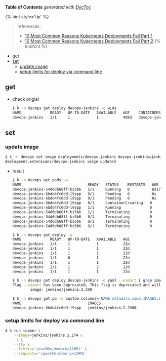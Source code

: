 <!-- START doctoc generated TOC please keep comment here to allow auto update -->
<!-- DON'T EDIT THIS SECTION, INSTEAD RE-RUN doctoc TO UPDATE -->
**Table of Contents**  *generated with [DocToc](https://github.com/thlorenz/doctoc)*

{% hint style='tip' %}
> references:
> - [10 Most Common Reasons Kubernetes Deployments Fail Part 1](https://kukulinski.com/10-most-common-reasons-kubernetes-deployments-fail-part-1/)
> - [10 Most Common Reasons Kubernetes Deployments Fail Part 2](https://kukulinski.com/10-most-common-reasons-kubernetes-deployments-fail-part-2/)
{% endhint %}

- [get](#get)
- [set](#set)
  - [update image](#update-image)
  - [setup limits for deploy via command line](#setup-limits-for-deploy-via-command-line)

<!-- END doctoc generated TOC please keep comment here to allow auto update -->

## get
- check origial
  ```bash
  $ k -n devops get deploy devops-jenkins -o wide
  NAME             READY   UP-TO-DATE   AVAILABLE   AGE    CONTAINERS       IMAGES                  SELECTOR
  devops-jenkins   1/1     1            1           408d   devops-jenkins   jenkins/jenkins:2.199   app=devops-jenkins
  ```

## set
### update image
```bash
$ k -n devops set image deployments/devops-jenkins devops-jenkins=jenkins/jenkins:2.200
deployment.extensions/devops-jenkins image updated
```
- result
  ```bash
  $ k -n devops get pods -w
  NAME                              READY   STATUS    RESTARTS   AGE
  devops-jenkins-54d6db68ff-bz5b6   1/1     Running   0          6d17h
  devops-jenkins-6bdd4fc6dd-l9spp   0/1     Pending   0          0s
  devops-jenkins-6bdd4fc6dd-l9spp   0/1     Pending   0          0s
  devops-jenkins-6bdd4fc6dd-l9spp   0/1     ContainerCreating   0          0s
  devops-jenkins-6bdd4fc6dd-l9spp   1/1     Running             0          8s
  devops-jenkins-54d6db68ff-bz5b6   1/1     Terminating         0          6d17h
  devops-jenkins-54d6db68ff-bz5b6   0/1     Terminating         0          6d17h
  devops-jenkins-54d6db68ff-bz5b6   0/1     Terminating         0          6d17h
  devops-jenkins-54d6db68ff-bz5b6   0/1     Terminating         0          6d17h

  $ k -n devops get deploy -w
  NAME             READY   UP-TO-DATE   AVAILABLE   AGE
  devops-jenkins   1/1     1            1           22d
  devops-jenkins   1/1     1            1           22d
  devops-jenkins   1/1     1            1           22d
  devops-jenkins   1/1     0            1           22d
  devops-jenkins   1/1     1            1           22d
  devops-jenkins   2/1     1            2           22d
  devops-jenkins   1/1     1            1           22d

  $ k -n devops get deploy devops-jenkins -o yaml --export | grep image\:
  Flag --export has been deprecated, This flag is deprecated and will be removed in future.
          image: jenkins/jenkins:2.200

  $ k -n devops get po -o custom-columns='NAME:metadata.name,IMAGES:spec.containers[*].image'
  NAME                              IMAGES
  devops-jenkins-6bdd4fc6dd-l9spp   jenkins/jenkins:2.2000
  ```

### setup limits for deploy via command line
```bash
$ k run <name> \
    --image=jenkins/jenkins:2.274 \
    -i \
    --tty \
    --limits='cpu=50m,memory=128Mi' \
    --requests='cpu=50m,memory=128Mi'
```

